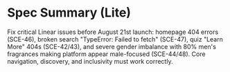 # Spec Summary (Lite)

Fix critical Linear issues before August 21st launch: homepage 404 errors (SCE-46), broken search "TypeError: Failed to fetch" (SCE-47), quiz "Learn More" 404s (SCE-42/43), and severe gender imbalance with 80% men's fragrances making platform appear male-focused (SCE-44/48). Core navigation, discovery, and inclusivity must work correctly.